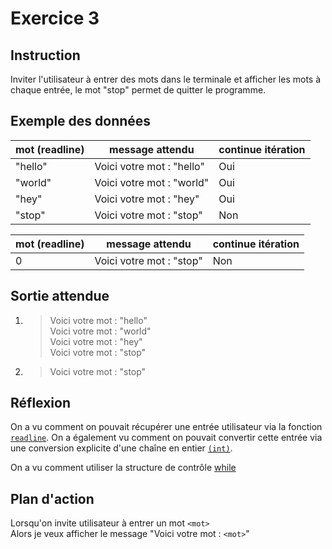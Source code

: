 # Exercice 3

## Instruction

Inviter l'utilisateur à entrer des mots dans le terminale et afficher les
mots à chaque entrée, le mot "stop" permet de quitter le programme.

## Exemple des données

| mot (readline) | message attendu           | continue itération |
| -------------- | ------------------------- | ------------------ |
| "hello"        | Voici votre mot : "hello" | Oui                |
| "world"        | Voici votre mot : "world" | Oui                |
| "hey"          | Voici votre mot : "hey"   | Oui                |
| "stop"         | Voici votre mot : "stop"  | Non                |

| mot (readline) | message attendu          | continue itération |
| -------------- | ------------------------ | ------------------ |
| 0              | Voici votre mot : "stop" | Non                |

## Sortie attendue

1. > Voici votre mot : "hello"  
   > Voici votre mot : "world"  
   > Voici votre mot : "hey"  
   > Voici votre mot : "stop"

2. > Voici votre mot : "stop"

## Réflexion

On a vu comment on pouvait récupérer une entrée utilisateur via la fonction
[`readline`](https://www.php.net/manual/fr/function.readline.php). On a
également vu comment on pouvait convertir cette entrée via une conversion
explicite d'une chaîne en entier [`(int)`](https://www.php.net/manual/fr/language.types.integer.php#language.types.integer.casting).

On a vu comment utiliser la structure de contrôle [while](https://www.php.net/manual/fr/control-structures.while.php)

## Plan d'action

Lorsqu'on invite utilisateur à entrer un mot `<mot>`  
Alors je veux afficher le message "Voici votre mot : `<mot>`"
